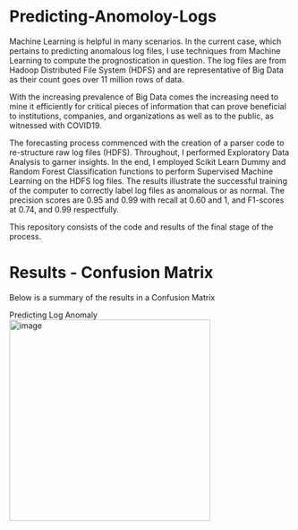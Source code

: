 # Predicting-Anomoloy-Logs

Machine Learning is helpful in many scenarios. In the current case, which pertains to predicting anomalous log files, I use techniques from Machine Learning to compute the prognostication in question. The log files are from Hadoop Distributed File System (HDFS) and are representative of Big Data as their count goes over 11 million rows of data.  
  
With the increasing prevalence of Big Data comes the increasing need to mine it efficiently for critical pieces of information that can prove beneficial to institutions, companies, and organizations as well as to the public, as witnessed with COVID19.  

The forecasting process commenced with the creation of a parser code to re-structure raw log files (HDFS). Throughout, I performed Exploratory Data Analysis to garner insights. In the end, I employed Scikit Learn Dummy and Random Forest Classification functions to perform Supervised Machine Learning on the HDFS log files. The results illustrate the successful training of the computer to correctly label log files as anomalous or as normal. The precision scores are 0.95 and 0.99 with recall at 0.60 and 1, and F1-scores at 0.74, and 0.99 respectfully.  

This repository consists of the code and results of the final stage of the process. 


# Results - Confusion Matrix

Below is a summary of the results in a Confusion Matrix


Predicting Log Anomaly
<img width="359" alt="image" src="https://user-images.githubusercontent.com/83246246/166605775-e7bed218-64a4-4a40-8af9-3e9b92cedf5b.png">

